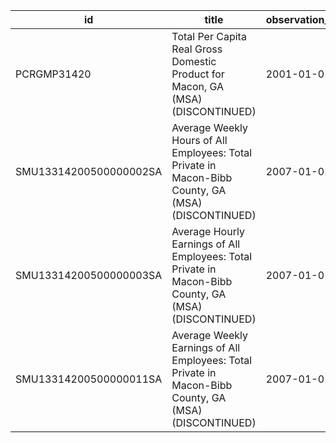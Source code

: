 | id                     | title                                                                                                 | observation_start   | observation_end   |
|------------------------|-------------------------------------------------------------------------------------------------------|---------------------|-------------------|
| PCRGMP31420            | Total Per Capita Real Gross Domestic Product for Macon, GA (MSA) (DISCONTINUED)                       | 2001-01-01          | 2017-01-01        |
| SMU13314200500000002SA | Average Weekly Hours of All Employees: Total Private in Macon-Bibb County, GA (MSA) (DISCONTINUED)    | 2007-01-01          | 2022-03-01        |
| SMU13314200500000003SA | Average Hourly Earnings of All Employees: Total Private in Macon-Bibb County, GA (MSA) (DISCONTINUED) | 2007-01-01          | 2022-03-01        |
| SMU13314200500000011SA | Average Weekly Earnings of All Employees: Total Private in Macon-Bibb County, GA (MSA) (DISCONTINUED) | 2007-01-01          | 2022-03-01        |